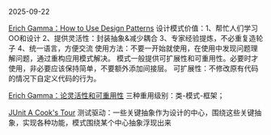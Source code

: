 2025-09-22

[Erich Gamma：How to Use Design Patterns](https://www.artima.com/articles/how-to-use-design-patterns)
设计模式价值：1、帮忙人们学习OO和设计 2、提供灵活性：封装抽象&减少耦合  3、专家经验提炼，不必重复造轮子 4、统一语言，方便交流
使用方法：不要一开始就使用，在使用中发现问题理解问题，通过重构应用模式解决。 模式一般提供可扩展性和可重用性。必要时才使用，非必要应该保持简单，不要额外添加间接层。
可扩展性：不修改原有代码的情况下自定义代码的行为。

[Erich Gamma：论灵活性和可重用性](https://www.artima.com/articles/erich-gamma-on-flexibility-and-reuse)
三种重用级别：类-模式-框架；

[JUnit A Cook's Tour](https://curlunit.sourceforge.net/doc/cookstour/cookstour.htm)
测试驱动：一些关键抽象作为设计的中心，围绕这些关键抽象，实现各种功能，模式围绕某个中心抽象浮现出来
